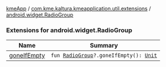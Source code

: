 [kmeApp](../../index.md) / [com.kme.kaltura.kmeapplication.util.extensions](../index.md) / [android.widget.RadioGroup](./index.md)

### Extensions for android.widget.RadioGroup

| Name | Summary |
|---|---|
| [goneIfEmpty](gone-if-empty.md) | `fun `[`RadioGroup`](https://developer.android.com/reference/android/widget/RadioGroup.html)`?.goneIfEmpty(): `[`Unit`](https://kotlinlang.org/api/latest/jvm/stdlib/kotlin/-unit/index.html) |
